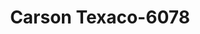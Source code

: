 ---
f_zip-code: 76117
f_state-code: TX
title: Carson Texaco-6078
f_phone: 817-838-9017
f_city-only: Haltom City
f_address: 6001 Airport Freeway Haltom City
f_location-unique-id: '6078'
slug: carson-texaco-6078
updated-on: '2024-05-30T13:46:58.046Z'
created-on: '2024-05-30T13:36:59.803Z'
published-on: '2024-05-30T13:54:32.469Z'
f_city-state: cms/city/haltom-city-tx.md
f_company: cms/company/carson-texaco.md
f_state: cms/state/texas.md
layout: '[payday-loan].html'
tags: payday-loan
---